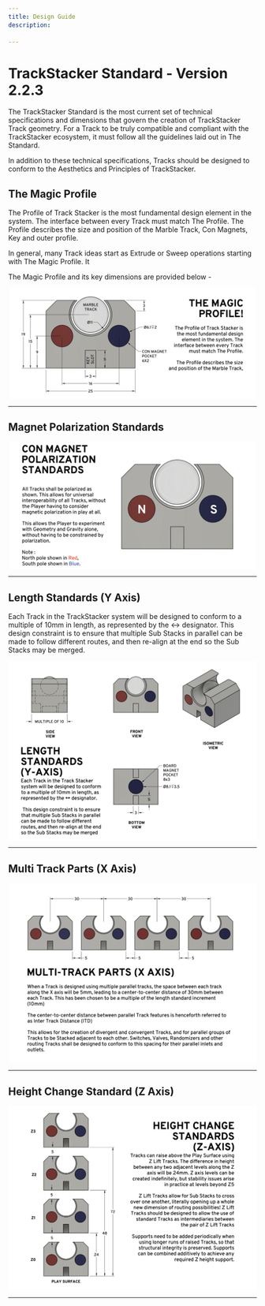 ```yaml
---
title: Design Guide
description: 

---
```

# **TrackStacker Standard - Version 2.2.3**

The TrackStacker Standard is the most current set of technical specifications and dimensions that govern the creation of TrackStacker Track geometry. For a Track to be truly compatible and compliant with the TrackStacker ecosystem, it must follow all the guidelines laid out in The Standard.

In addition to these technical specifications, Tracks should be designed to conform to the Aesthetics and Principles of TrackStacker. 

## **The Magic Profile**

The Profile of Track Stacker is the most fundamental design element in the system. The interface between every Track must match The Profile. The Profile describes the size and position of the Marble Track, Con Magnets, Key and outer profile.

In general, many Track ideas start as Extrude or Sweep operations starting with The Magic Profile. It 

The Magic Profile and its key dimensions are provided below -

<img src="/img/STANDARDS/PROFILE.png" style="display: block; margin: auto;">

---

## **Magnet Polarization Standards**

<img src="/img/STANDARDS/CON_MAG.png" style="display: block; margin: auto;">

---

## **Length Standards (Y Axis)**

Each Track in the TrackStacker system will be designed to conform to a multiple of 10mm in length, as represented by the ↔ designator. This design constraint is to ensure that multiple Sub Stacks in parallel can be made to follow different routes, and then re-align at the end so the Sub Stacks may be merged.

<img src="/img/STANDARDS/LENGTH.png" style="display: block; margin: auto;">

---

## **Multi Track Parts (X Axis)**

<img src="/img/STANDARDS/ITD.png" style="display: block; margin: auto;">

---

## **Height Change Standard (Z Axis)**

<img src="/img/STANDARDS/ZLIFT.png" style="display: block; margin: auto;">

---